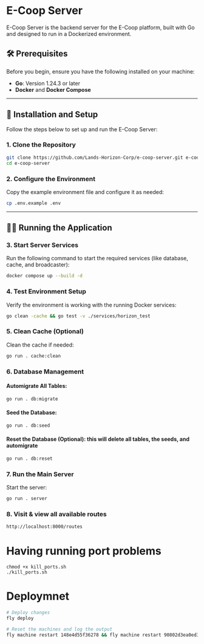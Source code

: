 # E-Coop Server

E-Coop Server is the backend server for the E-Coop platform, built with Go and designed to run in a Dockerized environment.

## 🛠 Prerequisites

Before you begin, ensure you have the following installed on your machine:

- **Go**: Version 1.24.3 or later
- **Docker** and **Docker Compose**

---

## 🚀 Installation and Setup

Follow the steps below to set up and run the E-Coop Server:

### 1. Clone the Repository

```bash
git clone https://github.com/Lands-Horizon-Corp/e-coop-server.git e-coop-server
cd e-coop-server
```

### 2. Configure the Environment

Copy the example environment file and configure it as needed:

```bash
cp .env.example .env
```

---

## 🧑‍💻 Running the Application

### 3. Start Server Services

Run the following command to start the required services (like database, cache, and broadcaster):

```bash
docker compose up --build -d
```

### 4. Test Environment Setup

Verify the environment is working with the running Docker services:

```bash
go clean -cache && go test -v ./services/horizon_test
```

### 5. Clean Cache (Optional)

Clean the cache if needed:

```bash
go run . cache:clean
```

### 6. Database Management

#### Automigrate All Tables:

```bash
go run . db:migrate
```

#### Seed the Database:

```bash
go run . db:seed
```

#### Reset the Database (Optional): this will delete all tables, the seeds, and automigrate

```bash
go run . db:reset
```

### 7. Run the Main Server

Start the server:

```bash
go run . server
```

### 8. Visit & view all available routes

```
http://localhost:8000/routes
```

# Having running port problems

```bashF
chmod +x kill_ports.sh
./kill_ports.sh
```

# Deploymnet

```bash
# Deploy changes
fly deploy

# Reset the machines and log the output
fly machine restart 148e4d55f36278 && fly machine restart 90802d3ea0ed38; fly logs
```
